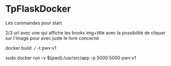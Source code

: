 # TpFlaskDocker


Les commandes pour start 

2/3 url avec une qui affiche les books img+title avec la possibilité de cliquer sur l'image pour avec juste le livre concerné




docker build ./ -t pwv:v1

sudo docker run -v $(pwd):/usr/src/app -p 5000:5000 pwv:v1


